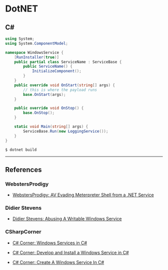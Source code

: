 # DotNET

## C\#

```cs
using System;
using System.ComponentModel;

namespace WindowsService {
    [RunInstaller(true)]
    public partial class ServiceName : ServiceBase {
        public ServiceName() {
            InitializeComponent();
        }
    }
    public override void OnStart(string[] args) {
        // this is where the payload runs
        base.OnStart(args);
    }

    public override void OnStop() {
        base.OnStop();
    }

    static void Main(string[] args) {
        ServiceBase.Run(new LoggingService());
    }
}
```

```
$ dotnet build
```

---
## References

### WebstersProdigy

- [WebstersProdigy: AV Evading Meterpreter Shell from a .NET Service](https://webstersprodigy.net/2012/08/31/av-evading-meterpreter-shell-from-a-net-service/)

### Didier Stevens

- [Didier Stevens: Abusing A Writable Windows Service](https://blog.didierstevens.com/2017/09/05/abusing-a-writable-windows-service/)

### CSharpCorner

- [C# Corner: Windows Services in C#](https://www.c-sharpcorner.com/UploadFile/7d3362/window-service-in-C-Sharp/)

- [C# Corner: Develop and Install a Windows Service in C#](https://www.c-sharpcorner.com/UploadFile/naresh.avari/develop-and-install-a-windows-service-in-C-Sharp/)

- [C# Corner: Create A Windows Service In C#](https://www.c-sharpcorner.com/article/create-windows-services-in-c-sharp/)